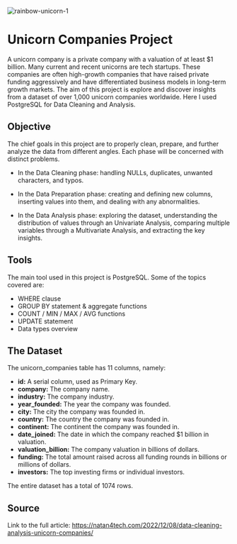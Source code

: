 ![rainbow-unicorn-1](https://user-images.githubusercontent.com/69180967/206931829-f0c3919b-ab90-4116-ae29-8e357ca1a6e6.jpg)

# Unicorn Companies Project

A unicorn company is a private company with a valuation of at least $1 billion. Many current and recent unicorns are tech startups. These companies are often high-growth companies that have raised private funding aggressively and have differentiated business models in long-term growth markets. The aim of this project is explore and discover insights from a dataset of over 1,000 unicorn companies worldwide. Here I used PostgreSQL for Data Cleaning and Analysis.

## Objective

The chief goals in this project are to properly clean, prepare, and further analyze the data from different angles. Each phase will be concerned with distinct problems.

- In the Data Cleaning phase: handling NULLs, duplicates, unwanted characters, and typos.

- In the Data Preparation phase: creating and defining new columns, inserting values into them, and dealing with any abnormalities.

- In the Data Analysis phase: exploring the dataset, understanding the distribution of values through an Univariate Analysis, comparing multiple variables through a Multivariate Analysis, and extracting the key insights.

## Tools

The main tool used in this project is PostgreSQL. Some of the topics covered are:
- WHERE clause
- GROUP BY statement & aggregate functions
- COUNT / MIN / MAX / AVG functions
- UPDATE statement
- Data types overview  

## The Dataset

The unicorn_companies table has 11 columns, namely:

- __id:__ A serial column, used as Primary Key.
- __company:__ The company name.
- __industry:__ The company industry.
- __year_founded:__ The year the company was founded.
- __city:__ The city the company was founded in.
- __country:__ The country the company was founded in.
- __continent:__ The continent the company was founded in.
- __date_joined:__ The date in which the company reached $1 billion in valuation.
- __valuation_billion:__ The company valuation in billions of dollars.
- __funding:__ The total amount raised across all funding rounds in billions or millions of dollars.
- __investors:__ The top investing firms or individual investors.

The entire dataset has a total of 1074 rows.

## Source

Link to the full article: https://natan4tech.com/2022/12/08/data-cleaning-analysis-unicorn-companies/
